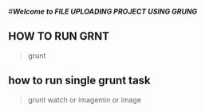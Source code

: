 #***Welcome to FILE UPLOADING PROJECT USING GRUNG***

## HOW TO RUN GRNT
 >grunt 

## how to run single grunt task 
 >grunt watch or imagemin or image 

    

